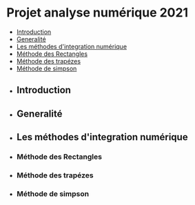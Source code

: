 # Projet analyse numérique 2021
- [Introduction](#Introduction)
- [Generalité](#Generalité)
- [Les méthodes d'integration numérique](#methodes)
- [Méthode des Rectangles](r)
- [Méthode des trapézes](t)
- [Méthode de simpson](s)
- ## Introduction 
- ## Generalité
- ## Les méthodes d'integration numérique
- ### Méthode des Rectangles
- ### Méthode des trapézes
- ### Méthode de simpson

